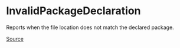 # InvalidPackageDeclaration

Reports when the file location does not match the declared package.


[Source](https://detekt.github.io/detekt/naming.html#invalidpackagedeclaration)
